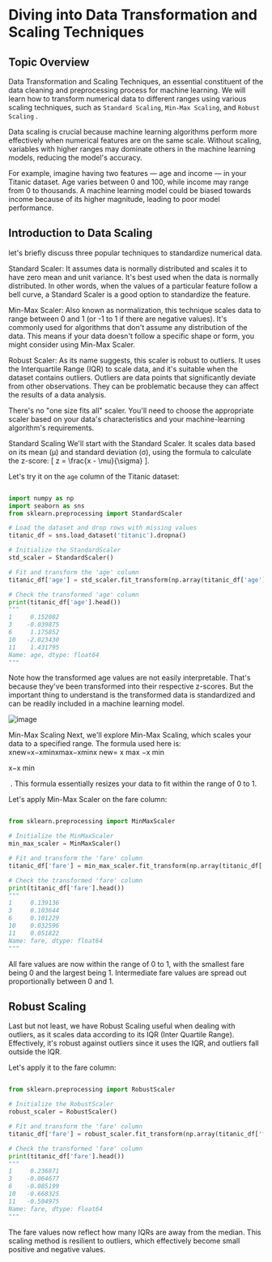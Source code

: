 # Diving into Data Transformation and Scaling Techniques

## Topic Overview

Data Transformation and Scaling Techniques, an essential constituent of the data cleaning and preprocessing process for machine learning. We will learn how to transform numerical data to different ranges using various scaling techniques, such as `Standard Scaling`, `Min-Max Scaling`, and `Robust Scaling`  .

Data scaling is crucial because machine learning algorithms perform more effectively when numerical features are on the same scale. Without scaling, variables with higher ranges may dominate others in the machine learning models, reducing the model's accuracy.

For example, imagine having two features — age and income — in your Titanic dataset. Age varies between 0 and 100, while income may range from 0 to thousands. A machine learning model could be biased towards income because of its higher magnitude, leading to poor model performance.


## Introduction to Data Scaling

let's briefly discuss three popular techniques to standardize numerical data.

Standard Scaler: It assumes data is normally distributed and scales it to have zero mean and unit variance. It's best used when the data is normally distributed. In other words, when the values of a particular feature follow a bell curve, a Standard Scaler is a good option to standardize the feature.

Min-Max Scaler: Also known as normalization, this technique scales data to range between 0 and 1 (or -1 to 1 if there are negative values). It's commonly used for algorithms that don't assume any distribution of the data. This means if your data doesn't follow a specific shape or form, you might consider using Min-Max Scaler.

Robust Scaler: As its name suggests, this scaler is robust to outliers. It uses the Interquartile Range (IQR) to scale data, and it's suitable when the dataset contains outliers. Outliers are data points that significantly deviate from other observations. They can be problematic because they can affect the results of a data analysis.

There's no "one size fits all" scaler. You'll need to choose the appropriate scaler based on your data's characteristics and your machine-learning algorithm's requirements.

Standard Scaling
We'll start with the Standard Scaler. It scales data based on its mean (μ) and standard deviation (σ), using the formula to calculate the z-score: 
\[ z = \frac{x - \mu}{\sigma} \].

Let's try it on the `age` column of the Titanic dataset:

```Python

import numpy as np
import seaborn as sns
from sklearn.preprocessing import StandardScaler

# Load the dataset and drop rows with missing values
titanic_df = sns.load_dataset('titanic').dropna()

# Initialize the StandardScaler
std_scaler = StandardScaler()

# Fit and transform the 'age' column
titanic_df['age'] = std_scaler.fit_transform(np.array(titanic_df['age']).reshape(-1, 1))

# Check the transformed 'age' column
print(titanic_df['age'].head())
"""
1     0.152082
3    -0.039875
6     1.175852
10   -2.023430
11    1.431795
Name: age, dtype: float64
"""
```
Note how the transformed age values are not easily interpretable. That's because they've been transformed into their respective z-scores. But the important thing to understand is the transformed data is standardized and can be readily included in a machine learning model.

![image](https://github.com/user-attachments/assets/47ced17e-d812-4c42-b653-19f8eea7d438)


Min-Max Scaling
Next, we'll explore Min-Max Scaling, which scales your data to a specified range. The formula used here is: 
xnew=x−xminxmax−xminx new= x max −x min
​
 
x−x 
min
​
 
​
 . This formula essentially resizes your data to fit within the range of 0 to 1.

Let's apply Min-Max Scaler on the fare column:

```Python

from sklearn.preprocessing import MinMaxScaler

# Initialize the MinMaxScaler
min_max_scaler = MinMaxScaler()

# Fit and transform the 'fare' column
titanic_df['fare'] = min_max_scaler.fit_transform(np.array(titanic_df['fare']).reshape(-1, 1))

# Check the transformed 'fare' column
print(titanic_df['fare'].head())
"""
1     0.139136
3     0.103644
6     0.101229
10    0.032596
11    0.051822
Name: fare, dtype: float64
"""
```
All fare values are now within the range of 0 to 1, with the smallest fare being 0 and the largest being 1. Intermediate fare values are spread out proportionally between 0 and 1.

## Robust Scaling

Last but not least, we have Robust Scaling useful when dealing with outliers, as it scales data according to its IQR (Inter Quartile Range). Effectively, it's robust against outliers since it uses the IQR, and outliers fall outside the IQR.

Let's apply it to the fare column:

```Python

from sklearn.preprocessing import RobustScaler

# Initialize the RobustScaler
robust_scaler = RobustScaler()

# Fit and transform the 'fare' column
titanic_df['fare'] = robust_scaler.fit_transform(np.array(titanic_df['fare']).reshape(-1, 1))

# Check the transformed 'fare' column
print(titanic_df['fare'].head())
"""
1     0.236871
3    -0.064677
6    -0.085199
10   -0.668325
11   -0.504975
Name: fare, dtype: float64
"""
```
The fare values now reflect how many IQRs are away from the median. This scaling method is resilient to outliers, which effectively become small positive and negative values.
